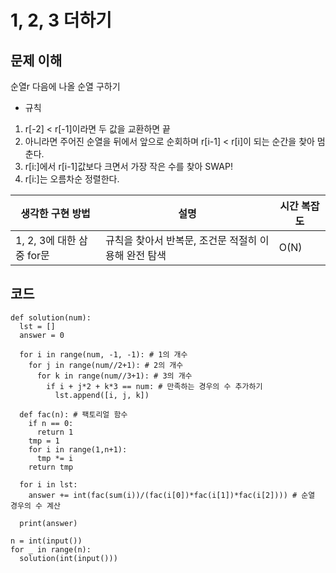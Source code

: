 # 1, 2, 3 더하기

## 문제 이해
순열r 다음에 나올 순열 구하기        

- 규칙
1. r[-2] < r[-1]이라면 두 값을 교환하면 끝 
2. 아니라면 주어진 순열을 뒤에서 앞으로 순회하며 r[i-1] < r[i]이 되는 순간을 찾아 멈춘다.
3. r[i:]에서 r[i-1]값보다 크면서 가장 작은 수를 찾아 SWAP!
4. r[i:]는 오름차순 정렬한다.

|생각한 구현 방법|설명|시간 복잡도|
|-|-|-|
|1, 2, 3에 대한 삼중 for문|규칙을 찾아서 반복문, 조건문 적절히 이용해 완전 탐색|O(N)|

## 코드
```
def solution(num):
  lst = []
  answer = 0

  for i in range(num, -1, -1): # 1의 개수
    for j in range(num//2+1): # 2의 개수
      for k in range(num//3+1): # 3의 개수
        if i + j*2 + k*3 == num: # 만족하는 경우의 수 추가하기
          lst.append([i, j, k])

  def fac(n): # 팩토리얼 함수
    if n == 0:
      return 1
    tmp = 1
    for i in range(1,n+1):
      tmp *= i
    return tmp

  for i in lst:
    answer += int(fac(sum(i))/(fac(i[0])*fac(i[1])*fac(i[2]))) # 순열 경우의 수 계산

  print(answer)

n = int(input())
for _ in range(n):
  solution(int(input()))
```
